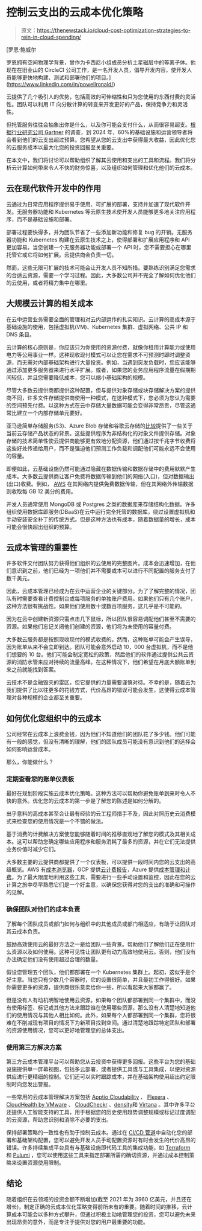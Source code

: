 # 控制云支出的云成本优化策略

> 原文：<https://thenewstack.io/cloud-cost-optimization-strategies-to-rein-in-cloud-spending/>

[](https://www.linkedin.com/in/powellronald/)

 [罗恩·鲍威尔

罗恩拥有空间物理学背景，曾作为卡西尼小组成员分析土星磁层中的等离子体。他现在在旧金山的 CircleCI 公司工作，是一名开发人员，倡导开发内容，使开发人员能够更快地构建、测试和部署他们的项目。](https://www.linkedin.com/in/powellronald/) [](https://www.linkedin.com/in/powellronald/)

云提供了几个吸引人的优势，包括高效的可伸缩性和只为您使用的东西付费的灵活性。团队可以利用 IT 向分散计算的转变来开发更好的产品，保持竞争力和灵活性。

但托管服务往往会抽象出你是什么，以及你可能会支付什么，从而很容易超支。[根据行业研究公司 Gartner](https://www.gartner.com/smarterwithgartner/6-ways-cloud-migration-costs-go-off-the-rails) 的调查，到 2024 年，60%的基础设施和运营领导者将会看到他们的云支出超过预算。您希望从您的云支出中获得最大收益，因此优化您的云服务成本以最大化您的投资回报至关重要。

在本文中，我们将讨论可以帮助组织了解其云使用和支出的工具和流程。我们将分析云计算如何带来令人不快的财务惊喜，以及组织如何管理和优化他们的云成本。

## 云在现代软件开发中的作用

云通过为日常应用程序提供易于使用、可扩展的部署，支持并加速了现代软件开发。无服务器功能和 Kubernetes 等云原生技术使开发人员能够更多地关注应用程序，而不是基础设施和部署。

部署过程要快得多，并为团队节省了一些添加新功能和修复 bug 的开销。无服务器功能和 Kubernetes 构建在云原生技术之上，使得部署和扩展应用程序和 API 更加容易。当您创建一个无服务器功能或部署一个 API 时，您不需要担心在哪里托管它或它将如何扩展。云提供商会负责一切。

然而，这些无限可扩展的技术可能会让开发人员不知所措。要熟练识别满足您需求的合适云资源，需要一个学习过程。因此，大多数公司并不完全了解如何优化他们的云使用，或者将精力集中在哪里。

## 大规模云计算的相关成本

在云中运营业务需要全面的管理和对云内部运作的扎实知识。云计算的高成本源于基础设施的使用，包括虚拟机(VM)、Kubernetes 集群、虚拟网络、公共 IP 和 DNS 条目。

云计算的核心原则是，你应该只为你使用的资源付费，就像你租用计算能力或使用电力等公用事业一样。这种现收现付模式可以让您在需求不可预测时即时调整资源，而无需对内部基础架构进行大量投资。例如，当遇到突发负载时，您应该能够通过添加更多服务器来进行水平扩展。或者，如果您的业务应用程序流量在假期期间较低，并且您需要降低成本，您可以缩小基础架构的规模。

尽管大多数云提供商都提供这种配置，但与提供对象存储或块存储解决方案的提供商不同，许多文件存储提供商使用一种模式，在这种模式下，您必须为您认为需要的空间预先付费。以这种方式在云中存储大量数据可能会变得非常昂贵，尽管这通常比建立一个内部存储单元要好。

亚马逊简单存储服务(S3)、Azure Blob 存储和谷歌云存储的[比较](https://www.msp360.com/resources/blog/amazon-s3-azure-and-google-cloud-prices-compare/)提供了一些关于当前云存储产品状态的背景。这些提供程序为非结构化的对象文件提供存储。对象存储的技术简单性使云提供商能够更有效地分配资源，他们通过按千兆字节收费将这些好处传递给用户，而不是强迫他们预测工作负载和调配他们可能永远不会使用的容量。

即便如此，云基础设施仍然可能通过隐藏在数据传输和数据存储中的费用默默产生成本。大多数云提供商让客户免费将数据传输到他们的网络(入口)，但对数据输出(出口)收费。例如， [AWS](https://aws.amazon.com/blogs/architecture/exploring-data-transfer-costs-for-aws-managed-databases/) 在其网络内提供免费数据传输，但在其网络外传输数据则收取每 GB 12 美分的费用。

开发人员通常使用 MongoDB 或 Postgres 之类的数据库来存储结构化数据。许多组织使用数据库即服务(DBaaS)在云中运行完全托管的数据库，绕过设置虚拟机和手动安装安全补丁的传统方式。但是这种方法也有成本，随着数据量的增长，成本可能会很快超出组织的预算。

## 云成本管理的重要性

许多软件交付团队努力获得他们组织的云使用的完整图片。成本会迅速增加，在他们意识到之前，他们已经为一项他们并不需要或本可以进行不同配置的服务支付了数千美元。

因此，云成本管理已经成为在云中运营企业的关键部分。为了了解完整的情况，团队有时需要查看计费控制台或每项服务的单独账户费用。如果他们只有几个账户，这种方法很有挑战性。如果他们使用数十或数百项服务，这几乎是不可能的。

因为在云中创建新资源只需点击几下鼠标，所以团队很容易调配他们甚至不需要的资源。如果他们忘记关闭他们创建的资源，他们将为未使用的容量付费。

大多数云服务都是按照现收现付的模式收费的。然而，这种账单可能会产生误导，因为账单从来不会立即到达。团队可能会意外启动 10，000 台虚拟机，而不是他们想要的 10 台。他们可能会制定宽松的政策，然后他们的软件通过提供公共云资源的消防水管来应对持续的流量高峰。在这种情况下，他们希望在月底大额账单到来之前就能找到答案。

云技术不是金融毁灭的雷区，但它提供的力量需要谨慎对待。不幸的是，随着云为我们提供了比以往更多的花钱方式，代价高昂的错误可能会发生，这使得云成本管理对各种规模的企业都至关重要。

## 如何优化您组织中的云成本

公司经常在云成本上浪费金钱，因为他们不知道他们的团队花了多少钱。他们可能有一般的感觉，但没有清晰的理解，他们的团队成员可能没有意识到他们的选择会如何影响运营成本。

那么，你能做什么？

### 定期查看您的账单仪表板

最好在规划阶段实施云成本优化策略。这种方法可以帮助你避免账单到来时令人不快的意外。优化您的云成本的第一步是了解您的陈述是如何分解的。

出乎意料的高成本甚至会让最有经验的云工程师措手不及，因此对照历史云消费模式来检查您的使用情况是一个不错的做法。

基于消费的计费解决方案使您能够随着时间的推移直观地了解您的模式及其相关成本。这可以帮助您确定哪些应用程序和服务消耗了最多的资源，并在它们无法提供业务价值时减少它们。

大多数主要的云提供商都提供了一个仪表板，可以提供一段时间内您的云支出的高级概览。AWS 有[成本浏览器](https://aws.amazon.com/aws-cost-management/aws-cost-explorer/)，GCP 提供[云计费报告](https://cloud.google.com/billing/docs/reports)，Azure 提供[成本管理和计费](https://azure.microsoft.com/en-us/services/cost-management/#overview)。为了最大限度地利用这些工具，需要进行一些手动设置和监控，因此在您的云计算之旅中尽早熟悉它们是一个好主意，以确保您获得对您的支出的准确和可操作的见解。

### 确保团队对他们的成本负责

了解每个团队成员或部门如何与组织中的其他成员或部门相适应，有助于让团队对其云成本负责。

鼓励高效使用云的最好方法之一是给团队一些背景。帮助他们了解他们正在使用什么资源以及如何使用。这种可见性让团队更有动力高效地使用云。否则，他们没有办法确定他们没有使用超过合理的数量。

假设您管理五个团队，他们都部署在一个 Kubernetes 集群上。起初，这似乎是个好主意。当您只有少数几个容器时，它的设置很简单，并且最初工作得很好。如果你需要更多的资源，提供商很乐意卖给你一些，所以看起来大家都赢了。

但是没有人有动机明智地使用云资源。如果每个团队都部署到同一个集群中，而没有使用标签、标记或其他方法来跟踪谁在使用哪些资源，那么没有人清楚地知道他们的使用情况与其他人相比如何。此外，如果每个人都部署到同一个集群，您将很难在不削减现有项目的情况下为新项目找到空间。通过清楚地跟踪特定团队和部署的资源使用情况，您可以更好地管理您的总体支出。

### 使用第三方解决方案

第三方云成本管理平台可以帮助您从云投资中获得更多回报。这些平台为您的基础设施提供单一屏幕视图，包括多云部署，或者提供工具或与工具集成，以便对资源供应进行更精细的控制。它们还可以实时跟踪成本，并在基础架构使用超出约定限制时向您发出警报。

一些常用的云成本管理解决方案包括 [Apptio Cloudability](https://www.apptio.com/products/cloudability/) 、 [Flexera](https://www.flexera.com/flexera-one/cloud-cost-optimization/cloud-cost-management) 、 [CloudHealth by VMware](https://www.cloudhealthtech.com/solutions/cloud-financial-management) 、 [CloudCheckr](https://cloudcheckr.com/solutions/cloud-cost-optimization/) 、[density](https://www.densify.com/solutions/finops)和 [Virtana](https://www.virtana.com/solutions/cloud-cost-optimization/) 。其中许多平台还提供人工智能支持的工具，用于根据您的历史使用趋势调整规模或标记过度调配的云资源，帮助您识别和消除不必要的支出。

保持部署策略的一致性也有助于控制云成本。通过在 [CI/CD 管道](https://circleci.com/blog/what-is-a-ci-cd-pipeline/)中自动化您的部署和基础架构配置，您可以避免开发人员手动配置资源时有时会发生的代价高昂的错误。许多持续集成平台具有与基础设施即代码工具的集成功能，如 [Terraform](https://www.hashicorp.com/solutions/infrastructure-provisioning) 和 [Pulumi](https://www.pulumi.com/crossguard/) ，您可以使用这些工具来指定部署所需的确切资源，并通过成本控制策略来设置资源使用限制。

## 结论

随着组织在云领域的投资金额不断增加(截至 2021 年为 3960 亿美元，并且还在增长)，制定正确的云成本优化策略变得前所未有的重要。随着时间的推移，云计算成本可能会以多种方式攀升，但通过积极主动地管理您的投资，您可以避免未来出现昂贵的意外，而是专注于提供对您的用户最重要的功能。

<svg xmlns:xlink="http://www.w3.org/1999/xlink" viewBox="0 0 68 31" version="1.1"><title>Group</title> <desc>Created with Sketch.</desc></svg>